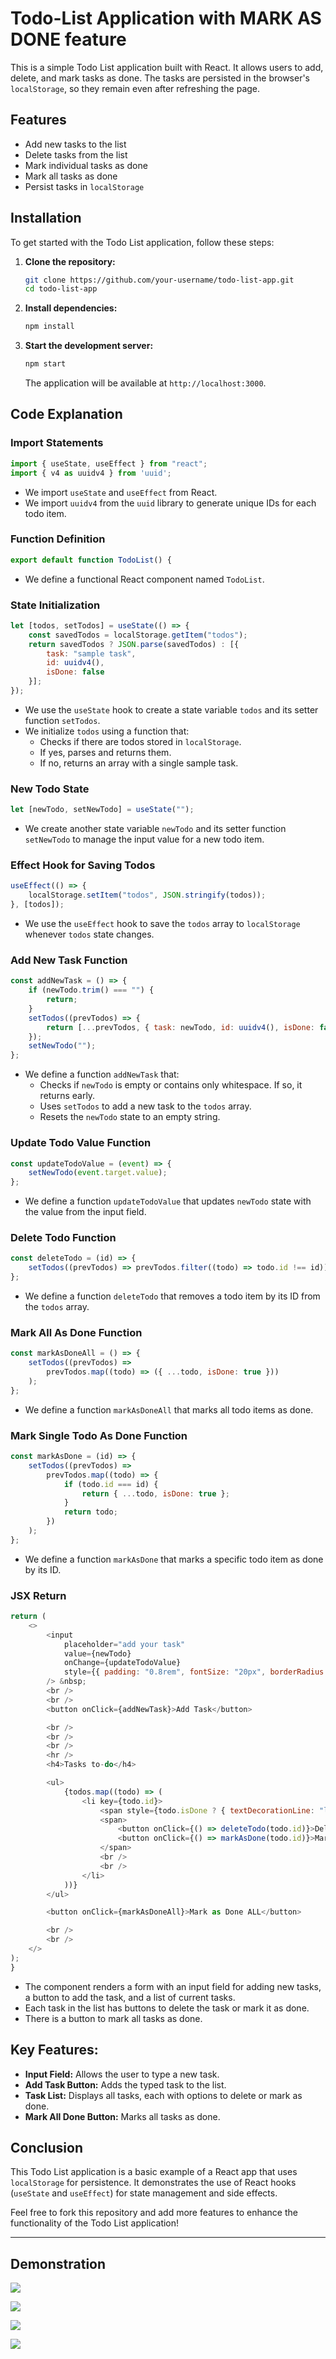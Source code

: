 
# Todo-List  Application with MARK AS DONE feature

This is a simple Todo List application built with React. It allows users to add, delete, and mark tasks as done. The tasks are persisted in the browser's `localStorage`, so they remain even after refreshing the page.

## Features

- Add new tasks to the list
- Delete tasks from the list
- Mark individual tasks as done
- Mark all tasks as done
- Persist tasks in `localStorage`

## Installation

To get started with the Todo List application, follow these steps:

1. **Clone the repository:**

    ```bash
    git clone https://github.com/your-username/todo-list-app.git
    cd todo-list-app
    ```

2. **Install dependencies:**

    ```bash
    npm install
    ```

3. **Start the development server:**

    ```bash
    npm start
    ```

    The application will be available at `http://localhost:3000`.

## Code Explanation

### Import Statements

```javascript
import { useState, useEffect } from "react";
import { v4 as uuidv4 } from 'uuid';
```

- We import `useState` and `useEffect` from React.
- We import `uuidv4` from the `uuid` library to generate unique IDs for each todo item.

### Function Definition

```javascript
export default function TodoList() {
```

- We define a functional React component named `TodoList`.

### State Initialization

```javascript
let [todos, setTodos] = useState(() => {
    const savedTodos = localStorage.getItem("todos");
    return savedTodos ? JSON.parse(savedTodos) : [{
        task: "sample task",
        id: uuidv4(),
        isDone: false
    }];
});
```

- We use the `useState` hook to create a state variable `todos` and its setter function `setTodos`.
- We initialize `todos` using a function that:
  - Checks if there are todos stored in `localStorage`.
  - If yes, parses and returns them.
  - If no, returns an array with a single sample task.

### New Todo State

```javascript
let [newTodo, setNewTodo] = useState("");
```

- We create another state variable `newTodo` and its setter function `setNewTodo` to manage the input value for a new todo item.

### Effect Hook for Saving Todos

```javascript
useEffect(() => {
    localStorage.setItem("todos", JSON.stringify(todos));
}, [todos]);
```

- We use the `useEffect` hook to save the `todos` array to `localStorage` whenever `todos` state changes.

### Add New Task Function

```javascript
const addNewTask = () => {
    if (newTodo.trim() === "") {
        return;
    }
    setTodos((prevTodos) => {
        return [...prevTodos, { task: newTodo, id: uuidv4(), isDone: false }];
    });
    setNewTodo("");
};
```

- We define a function `addNewTask` that:
  - Checks if `newTodo` is empty or contains only whitespace. If so, it returns early.
  - Uses `setTodos` to add a new task to the `todos` array.
  - Resets the `newTodo` state to an empty string.

### Update Todo Value Function

```javascript
const updateTodoValue = (event) => {
    setNewTodo(event.target.value);
};
```

- We define a function `updateTodoValue` that updates `newTodo` state with the value from the input field.

### Delete Todo Function

```javascript
const deleteTodo = (id) => {
    setTodos((prevTodos) => prevTodos.filter((todo) => todo.id !== id));
};
```

- We define a function `deleteTodo` that removes a todo item by its ID from the `todos` array.

### Mark All As Done Function

```javascript
const markAsDoneAll = () => {
    setTodos((prevTodos) => 
        prevTodos.map((todo) => ({ ...todo, isDone: true }))
    );
};
```

- We define a function `markAsDoneAll` that marks all todo items as done.

### Mark Single Todo As Done Function

```javascript
const markAsDone = (id) => {
    setTodos((prevTodos) =>
        prevTodos.map((todo) => {
            if (todo.id === id) {
                return { ...todo, isDone: true };
            }
            return todo;
        })
    );
};
```

- We define a function `markAsDone` that marks a specific todo item as done by its ID.

### JSX Return

```javascript
return (
    <>
        <input
            placeholder="add your task"
            value={newTodo}
            onChange={updateTodoValue}
            style={{ padding: "0.8rem", fontSize: "20px", borderRadius: "20px" }}
        /> &nbsp;
        <br />
        <br />
        <button onClick={addNewTask}>Add Task</button>

        <br />
        <br />
        <br />
        <hr />
        <h4>Tasks to-do</h4>

        <ul>
            {todos.map((todo) => (
                <li key={todo.id}>
                    <span style={todo.isDone ? { textDecorationLine: "line-through" } : {}}>{todo.task}</span> &nbsp;&nbsp;
                    <span>
                        <button onClick={() => deleteTodo(todo.id)}>Delete</button> &nbsp;&nbsp;
                        <button onClick={() => markAsDone(todo.id)}>Mark as Done</button>
                    </span>
                    <br />
                    <br />
                </li>
            ))}
        </ul>

        <button onClick={markAsDoneAll}>Mark as Done ALL</button>

        <br />
        <br />
    </>
);
}
```

- The component renders a form with an input field for adding new tasks, a button to add the task, and a list of current tasks.
- Each task in the list has buttons to delete the task or mark it as done.
- There is a button to mark all tasks as done.

## Key Features:

- **Input Field:** Allows the user to type a new task.
- **Add Task Button:** Adds the typed task to the list.
- **Task List:** Displays all tasks, each with options to delete or mark as done.
- **Mark All Done Button:** Marks all tasks as done.

## Conclusion

This Todo List application is a basic example of a React app that uses `localStorage` for persistence. It demonstrates the use of React hooks (`useState` and `useEffect`) for state management and side effects.

Feel free to fork this repository and add more features to enhance the functionality of the Todo List application!

---
## Demonstration

![](1.png)

![](2.png)

![](3.png)

![](4.png)
